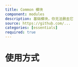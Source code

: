 ```yaml
---
title: Common 模块
component: modules
description: 基础模块，你无法删去它
source: https://github.com/...
categories: [essentials]
required: true
---
```


# 使用方式
